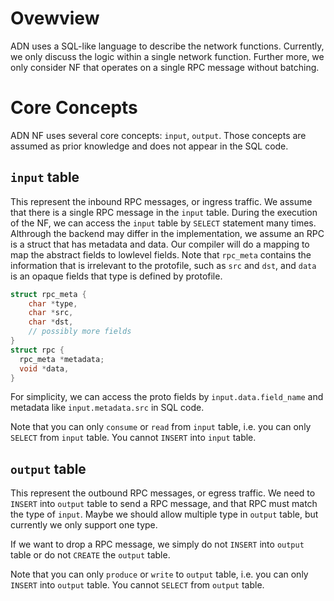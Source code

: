 # Ovewview

ADN uses a SQL-like language to describe the network functions. Currently, we only discuss the logic within a single network function. Further more, we only consider NF that operates on a single RPC message without batching.

# Core Concepts

ADN NF uses several core concepts: `input`, `output`. Those concepts are assumed as prior knowledge and does not appear in the SQL code.

## `input` table

This represent the inbound RPC messages, or ingress traffic. We assume that there is a single RPC message in the `input` table. During the execution of the NF, we can access the `input` table by `SELECT` statement many times.
Althrough the backend may differ in the implementation, we assume an RPC is a struct that has metadata and data. Our compiler will do a mapping to map the abstract fields to lowlevel fields. Note that `rpc_meta` contains the information that is irrelevant to the protofile, such as `src` and `dst`, and `data` is an opaque fields that type is defined by protofile.

```c
struct rpc_meta {
    char *type,
    char *src,
    char *dst,
    // possibly more fields
}
struct rpc {
  rpc_meta *metadata;
  void *data,
}
```

For simplicity, we can access the proto fields by `input.data.field_name` and metadata like `input.metadata.src` in SQL code.

Note that you can only `consume` or `read` from `input` table, i.e. you can only `SELECT` from `input` table. You cannot `INSERT` into `input` table.

## `output` table

This represent the outbound RPC messages, or egress traffic. We need to `INSERT` into `output` table to send a RPC message, and that RPC must match the type of `input`. Maybe we should allow multiple type in `output` table, but currently we only support one type.

If we want to drop a RPC message, we simply do not `INSERT` into `output` table or do not `CREATE` the `output` table.

Note that you can only `produce` or `write` to `output` table, i.e. you can only `INSERT` into `output` table. You cannot `SELECT` from `output` table.
